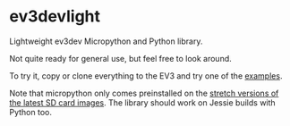 # ev3devlight
Lightweight ev3dev Micropython and Python library.

Not quite ready for general use, but feel free to look around.

To try it, copy or clone everything to the EV3 and try one of the [examples](https://github.com/laurensvalk/ev3devlight-examples).

Note that micropython only comes preinstalled on the [stretch versions of the latest SD card images](https://oss.jfrog.org/list/oss-snapshot-local/org/ev3dev/brickstrap/). The library should work on Jessie builds with Python too.
